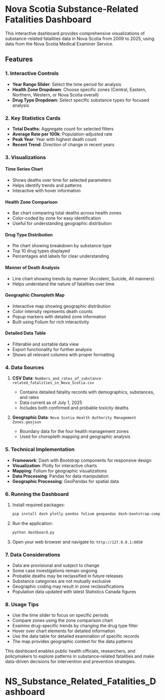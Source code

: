 # Nova Scotia Substance-Related Fatalities Dashboard

This interactive dashboard provides comprehensive visualizations of substance-related fatalities data in Nova Scotia from 2009 to 2025, using data from the Nova Scotia Medical Examiner Service.

## Features

### 1. Interactive Controls
- **Year Range Slider**: Select the time period for analysis
- **Health Zone Dropdown**: Choose specific zones (Central, Eastern, Northern, Western, or Nova Scotia overall)
- **Drug Type Dropdown**: Select specific substance types for focused analysis

### 2. Key Statistics Cards
- **Total Deaths**: Aggregate count for selected filters
- **Average Rate per 100k**: Population-adjusted rate
- **Peak Year**: Year with highest death count
- **Recent Trend**: Direction of change in recent years

### 3. Visualizations

#### Time Series Chart
- Shows deaths over time for selected parameters
- Helps identify trends and patterns
- Interactive with hover information

#### Health Zone Comparison
- Bar chart comparing total deaths across health zones
- Color-coded by zone for easy identification
- Useful for understanding geographic distribution

#### Drug Type Distribution
- Pie chart showing breakdown by substance type
- Top 10 drug types displayed
- Percentages and labels for clear understanding

#### Manner of Death Analysis
- Line chart showing trends by manner (Accident, Suicide, All manners)
- Helps understand the nature of fatalities over time

#### Geographic Choropleth Map
- Interactive map showing geographic distribution
- Color intensity represents death counts
- Popup markers with detailed zone information
- Built using Folium for rich interactivity

#### Detailed Data Table
- Filterable and sortable data view
- Export functionality for further analysis
- Shows all relevant columns with proper formatting

### 4. Data Sources

1. **CSV Data**: `Numbers_and_rates_of_substance-related_fatalities_in_Nova_Scotia.csv`
   - Contains detailed fatality records with demographics, substances, and rates
   - Data current as of July 1, 2025
   - Includes both confirmed and probable toxicity deaths

2. **Geographic Data**: `Nova Scotia Health Authority Management Zones.geojson`
   - Boundary data for the four health management zones
   - Used for choropleth mapping and geographic analysis

### 5. Technical Implementation

- **Framework**: Dash with Bootstrap components for responsive design
- **Visualization**: Plotly for interactive charts
- **Mapping**: Folium for geographic visualizations
- **Data Processing**: Pandas for data manipulation
- **Geographic Processing**: GeoPandas for spatial data

### 6. Running the Dashboard

1. Install required packages:
   ```bash
   pip install dash plotly pandas folium geopandas dash-bootstrap-components geojson
   ```

2. Run the application:
   ```bash
   python dashboard.py
   ```

3. Open your web browser and navigate to: `http://127.0.0.1:8050`

### 7. Data Considerations

- Data are provisional and subject to change
- Some case investigations remain ongoing
- Probable deaths may be reclassified in future releases
- Substance categories are not mutually exclusive
- Geographic coding may result in zone reclassifications
- Population data updated with latest Statistics Canada figures

### 8. Usage Tips

- Use the time slider to focus on specific periods
- Compare zones using the zone comparison chart
- Examine drug-specific trends by changing the drug type filter
- Hover over chart elements for detailed information
- Use the data table for detailed examination of specific records
- The map provides geographic context for the data patterns

This dashboard enables public health officials, researchers, and policymakers to explore patterns in substance-related fatalities and make data-driven decisions for intervention and prevention strategies.
# NS_Substance_Related_Fatalities_Dashboard
